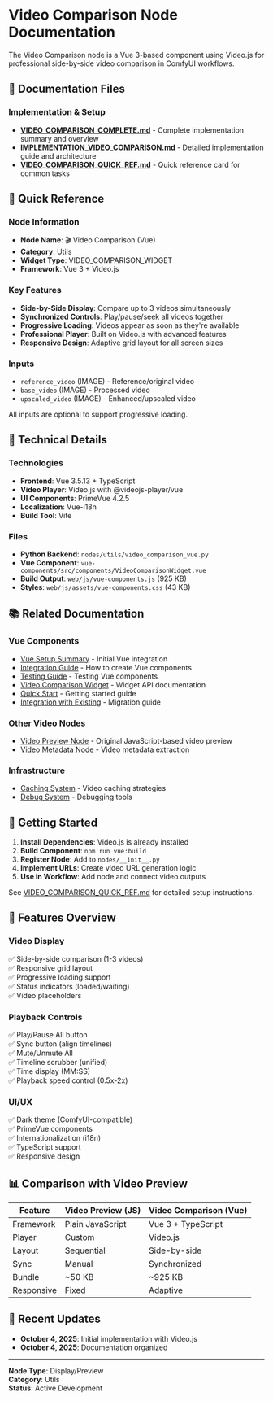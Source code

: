 # Video Comparison Node Documentation

The Video Comparison node is a Vue 3-based component using Video.js for professional side-by-side video comparison in ComfyUI workflows.

## 📄 Documentation Files

### Implementation & Setup

- **[VIDEO_COMPARISON_COMPLETE.md](VIDEO_COMPARISON_COMPLETE.md)** - Complete implementation summary and overview
- **[IMPLEMENTATION_VIDEO_COMPARISON.md](IMPLEMENTATION_VIDEO_COMPARISON.md)** - Detailed implementation guide and architecture
- **[VIDEO_COMPARISON_QUICK_REF.md](VIDEO_COMPARISON_QUICK_REF.md)** - Quick reference card for common tasks

## 🎯 Quick Reference

### Node Information

- **Node Name**: 🎬 Video Comparison (Vue)
- **Category**: Utils
- **Widget Type**: VIDEO_COMPARISON_WIDGET
- **Framework**: Vue 3 + Video.js

### Key Features

- **Side-by-Side Display**: Compare up to 3 videos simultaneously
- **Synchronized Controls**: Play/pause/seek all videos together
- **Progressive Loading**: Videos appear as soon as they're available
- **Professional Player**: Built on Video.js with advanced features
- **Responsive Design**: Adaptive grid layout for all screen sizes

### Inputs

- `reference_video` (IMAGE) - Reference/original video
- `base_video` (IMAGE) - Processed video
- `upscaled_video` (IMAGE) - Enhanced/upscaled video

All inputs are optional to support progressive loading.

## 🔧 Technical Details

### Technologies

- **Frontend**: Vue 3.5.13 + TypeScript
- **Video Player**: Video.js with @videojs-player/vue
- **UI Components**: PrimeVue 4.2.5
- **Localization**: Vue-i18n
- **Build Tool**: Vite

### Files

- **Python Backend**: `nodes/utils/video_comparison_vue.py`
- **Vue Component**: `vue-components/src/components/VideoComparisonWidget.vue`
- **Build Output**: `web/js/vue-components.js` (925 KB)
- **Styles**: `web/js/assets/vue-components.css` (43 KB)

## 📚 Related Documentation

### Vue Components

- [Vue Setup Summary](../../vue/VUE_SETUP_SUMMARY.md) - Initial Vue integration
- [Integration Guide](../../vue/INTEGRATION_GUIDE.md) - How to create Vue components
- [Testing Guide](../../vue/TESTING.md) - Testing Vue components
- [Video Comparison Widget](../../vue/VIDEO_COMPARISON_WIDGET.md) - Widget API documentation
- [Quick Start](../../vue/QUICK_START_VIDEO_COMPARISON.md) - Getting started guide
- [Integration with Existing](../../vue/INTEGRATION_WITH_EXISTING_VIDEO_PREVIEW.md) - Migration guide

### Other Video Nodes

- [Video Preview Node](../video-preview/) - Original JavaScript-based video preview
- [Video Metadata Node](../video-metadata/) - Video metadata extraction

### Infrastructure

- [Caching System](../../infrastructure/caching/) - Video caching strategies
- [Debug System](../../infrastructure/debug/) - Debugging tools

## 🚀 Getting Started

1. **Install Dependencies**: Video.js is already installed
2. **Build Component**: `npm run vue:build`
3. **Register Node**: Add to `nodes/__init__.py`
4. **Implement URLs**: Create video URL generation logic
5. **Use in Workflow**: Add node and connect video outputs

See [VIDEO_COMPARISON_QUICK_REF.md](VIDEO_COMPARISON_QUICK_REF.md) for detailed setup instructions.

## 🎨 Features Overview

### Video Display

✅ Side-by-side comparison (1-3 videos)  
✅ Responsive grid layout  
✅ Progressive loading support  
✅ Status indicators (loaded/waiting)  
✅ Video placeholders

### Playback Controls

✅ Play/Pause All button  
✅ Sync button (align timelines)  
✅ Mute/Unmute All  
✅ Timeline scrubber (unified)  
✅ Time display (MM:SS)  
✅ Playback speed control (0.5x-2x)

### UI/UX

✅ Dark theme (ComfyUI-compatible)  
✅ PrimeVue components  
✅ Internationalization (i18n)  
✅ TypeScript support  
✅ Responsive design

## 📊 Comparison with Video Preview

| Feature    | Video Preview (JS) | Video Comparison (Vue) |
| ---------- | ------------------ | ---------------------- |
| Framework  | Plain JavaScript   | Vue 3 + TypeScript     |
| Player     | Custom             | Video.js               |
| Layout     | Sequential         | Side-by-side           |
| Sync       | Manual             | Synchronized           |
| Bundle     | ~50 KB             | ~925 KB                |
| Responsive | Fixed              | Adaptive               |

## 🔄 Recent Updates

- **October 4, 2025**: Initial implementation with Video.js
- **October 4, 2025**: Documentation organized

---

**Node Type**: Display/Preview  
**Category**: Utils  
**Status**: Active Development
